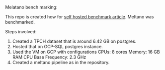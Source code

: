 Melatano bench marking:

This repo is created how for [self hosted benchmark article](https://dlthub.com/blog/self-hosted-tools-benchmarking). Meltano was benchmarked.

Steps involved:

1. Created a TPCH dataset that is around 6.42 GB on postgres.
2. Hosted that on GCP-SQL postgres instance.
3. Used the VM on GCP with configurations
   CPUs: 8 cores
   Memory: 16 GB RAM
   CPU Base Frequency: 2.3 GHz
4. Created a meltano pipeline as in the repository. 
